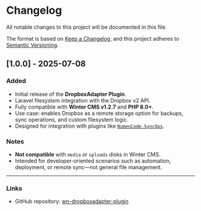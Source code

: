 # Changelog

All notable changes to this project will be documented in this file.

The format is based on [Keep a Changelog](https://keepachangelog.com/en/1.0.0/),
and this project adheres to [Semantic Versioning](https://semver.org/spec/v2.0.0.html).

## [1.0.0] - 2025-07-08
### Added
- Initial release of the **DropboxAdapter Plugin**.
- Laravel filesystem integration with the Dropbox v2 API.
- Fully compatible with **Winter CMS v1.2.7** and **PHP 8.0+**.
- Use case: enables Dropbox as a remote storage option for backups, sync operations, and custom filesystem logic.
- Designed for integration with plugins like [`NumenCode.SyncOps`](https://github.com/numencode/wn-syncops-plugin).

### Notes
- **Not compatible** with `media` or `uploads` disks in Winter CMS.
- Intended for developer-oriented scenarios such as automation, deployment, or remote sync—not general file management.

---

### Links
- GitHub repository: [wn-dropboxadapter-plugin](https://github.com/numencode/wn-dropboxadapter-plugin)
